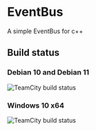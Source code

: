 # EventBus
A simple EventBus for c++

## Build status
### Debian 10 and Debian 11
![TeamCity build status](https://teamcity.s4.matzzze.de/app/rest/builds/buildType:id:GitHubProjects_EventBus_LinuxBuild/statusIcon.svg)

### Windows 10 x64
![TeamCity build status](https://teamcity.s4.matzzze.de/app/rest/builds/buildType:id:GitHubProjects_EventBus_WindowsBuild/statusIcon.svg)